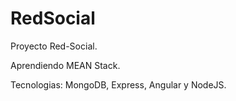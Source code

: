 # RedSocial
Proyecto Red-Social.

Aprendiendo MEAN Stack.

Tecnologias: MongoDB, Express, Angular y NodeJS. 
